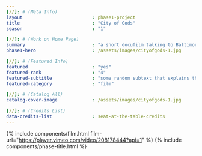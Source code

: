 ```yaml
---
[//]: # (Meta Info)
layout 							: phase1-project
title 							: "City of Gods"
season                          : "1"

[//]: # (Work on Home Page)
summary                         : "a short docufilm talking to Baltimore Arabbers, local produce providers"
phase1-hero                     : /assets/images/cityofgods-1.jpg

[//]: # (Featured Info)
featured 						: "yes"
featured-rank 					: "4"
featured-subtitle				: "some random subtext that explains this two word title"
featured-category				: "film"

[//]: # (Catalog All)
catalog-cover-image				: /assets/images/cityofgods-1.jpg

[//]: # (Credits List)
data-credits-list 				: seat-at-the-table-credits
---
```

{% include components/film.html film-url="https://player.vimeo.com/video/208178444?api=1" %}
{% include components/phase-title.html %}
